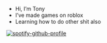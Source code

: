 - Hi, I’m Tony
- I’ve made games on roblox
- Learning how to do other shit also


[![spotify-github-profile](https://spotify-github-profile.vercel.app/api/view?uid=eliasfrawley&cover_image=true&theme=default)](https://github.com/kittinan/spotify-github-profile)
